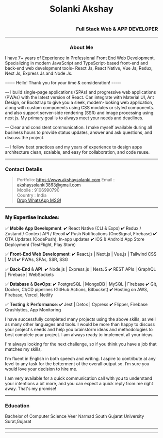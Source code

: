 <h1 align="center"> Solanki Akshay<h1> <h3 align="right">Full Stack Web & APP DEVELOPER</h3>

---

<h3 align="center"> About Me</h3>

 I have 7+ years of Experience in Professional Front End Web Development.
Specializing in modern JavaScript and TypeScript-based front-end and back-end web development tools- React Js, React Native, Vue Js, Redux, Next Js, Express Js and Node Js.

----- Hello! Thank you for your time & consideration! -----

-- I build single-page applications (SPAs) and progressive web applications (PWAs) with the latest version of React. Can integrate with Material UI, Ant Design, or Bootstrap to give you a sleek, modern-looking web application, along with custom components using CSS modules or styled components. and also support server-side rendering (SSR) and image processing using next js.
My primary goal is to always meet your needs and deadlines.

-- Clear and consistent communication. I make myself available during all business hours to provide status updates, answer and ask questions, and discuss the project.
 
-- I follow best practices and my years of experience to design apps architecture clean, scalable, and easy for collaboration, and code reuse.

----
### Contact Details
> Portfolio: https://www.akshaysolanki.com
> Email : akshaysolanki3863@gmail.com 
> <br>Mobile : 9106990790
> <br>Country : India
> <br>[Drop WhatsApp MSG!](https://wa.me/9106990790?text=)
----

### 𝐌𝐲 𝐄𝐱𝐩𝐞𝐫𝐭𝐢𝐬𝐞 𝐈𝐧𝐜𝐥𝐮𝐝𝐞𝐬:
✅ 𝐌𝐨𝐛𝐢𝐥𝐞 𝐀𝐩𝐩 𝐃𝐞𝐯𝐞𝐥𝐨𝐩𝐦𝐞𝐧𝐭:
✔ React Native (CLI & Expo)
✔ Redux / Zustand / Context API / Recoil
✔ Push Notifications (OneSignal, Firebase)
✔ OTA Updates (CodePush), In-app updates
✔ iOS & Android App Store Deployment (TestFlight, Play Store)

✅ 𝐅𝐫𝐨𝐧𝐭-𝐄𝐧𝐝 𝐖𝐞𝐛 𝐃𝐞𝐯𝐞𝐥𝐨𝐩𝐦𝐞𝐧𝐭:
✔ React.js | Next.js | Vue.js | Tailwind CSS | MUI
✔ PWAs, SPAs, SSR, SSG

✅ 𝐁𝐚𝐜𝐤-𝐄𝐧𝐝 & 𝐀𝐏𝐈:
✔ Node.js | Express.js | NestJS
✔ REST APIs | GraphQL | Firebase | WebSockets

✅ 𝐃𝐚𝐭𝐚𝐛𝐚𝐬𝐞 & 𝐃𝐞𝐯𝐎𝐩𝐬:
✔ PostgreSQL | MongoDB | MySQL | Firebase
✔ Git, Docker, CI/CD pipelines (GitHub Actions, Bitbucket)
✔ Hosting on AWS, Firebase, Vercel, Netlify

✅ 𝐓𝐞𝐬𝐭𝐢𝐧𝐠 & 𝐏𝐞𝐫𝐟𝐨𝐫𝐦𝐚𝐧𝐜𝐞:
✔ Jest | Detox | Cypress
✔ Flipper, Firebase Crashlytics, App Monitoring


I have successfully completed many projects using the above skills, as well as many other languages ​​and tools. I would be more than happy to discuss your project's needs and help you brainstorm ideas and methodologies to best complete your project. I am always ready to implement all your ideas.

I'm always looking for the next challenge, so if you think you have a job that matches my skills,

I’m fluent in English in both speech and writing. I aspire to contribute at any level to any task for the betterment of the overall output so. I’m sure you would love your decision to hire me.

I am very available for a quick communication call with you to understand your intentions a bit more, and you can expect a quick reply from me right away. That's my promise!

----

### Education

<p>Bachelor of Computer Science
Veer Narmad South Gujarat University Surat,Gujarat</p>

----

----
